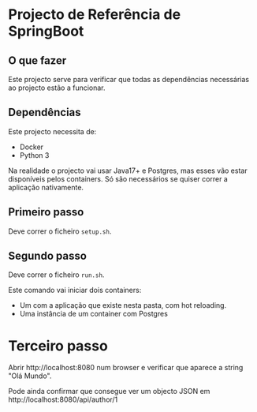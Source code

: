 # Projecto de Referência de SpringBoot

## O que fazer

Este projecto serve para verificar que todas as dependências necessárias ao projecto estão a funcionar.

## Dependências

Este projecto necessita de:

* Docker
* Python 3

Na realidade o projecto vai usar Java17+ e Postgres, mas esses vão estar disponíveis pelos containers. Só são necessários se quiser correr a aplicação nativamente.


## Primeiro passo

Deve correr o ficheiro `setup.sh`.

## Segundo passo

Deve correr o ficheiro `run.sh`.

Este comando vai iniciar dois containers:

* Um com a aplicação que existe nesta pasta, com hot reloading.
* Uma instância de um container com Postgres

# Terceiro passo

Abrir http://localhost:8080 num browser e verificar que aparece a string "Olá Mundo".

Pode ainda confirmar que consegue ver um objecto JSON em http://localhost:8080/api/author/1
